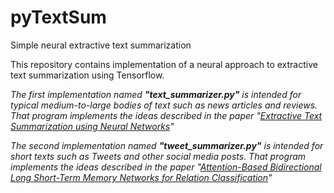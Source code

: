 # pyTextSum
Simple neural extractive text summarization 

This repository contains implementation of a neural approach to extractive text summarization using Tensorflow. 

_The first implementation named **"text_summarizer.py"** is intended for typical medium-to-large bodies of text such as news articles and reviews. That program implements the ideas described in the paper "[Extractive Text Summarization using Neural Networks](https://arxiv.org/abs/1802.10137)"_ 

_The second implementation named **"tweet_summarizer.py"** is intended for short texts such as Tweets and other social media posts. That program implements the ideas described in the paper "[Attention-Based Bidirectional Long Short-Term Memory Networks for Relation Classification](http://www.aclweb.org/anthology/P16-2034)"_ 
